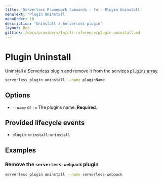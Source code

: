 ```yaml
---
title: 'Serverless Framework Commands - Fn - Plugin Uninstall'
menuText: 'Plugin Uninstall'
menuOrder: 10
description: 'Uninstall a Serverless plugin'
layout: Doc
gitLink: /docs/providers/fn/cli-reference/plugin-uninstall.md
---
```


# Plugin Uninstall

Uninstall a Serverless plugin and remove it from the services `plugins` array.

```bash
serverless plugin uninstall --name pluginName
```

## Options
- `--name` or `-n` The plugins name. **Required**.

## Provided lifecycle events
- `plugin:uninstall:uninstall`

## Examples

### Remove the `serverless-webpack` plugin

```bash
serverless plugin uninstall --name serverless-webpack
```
